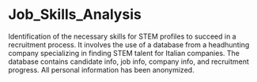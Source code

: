 # Job_Skills_Analysis
Identification of the necessary skills for STEM profiles to succeed in a recruitment process. It involves the use of a database from a headhunting company specializing in finding STEM talent for Italian companies. The database contains candidate info, job info, company info, and recruitment progress. All personal information has been anonymized.
